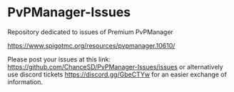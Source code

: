 # PvPManager-Issues
Repository dedicated to issues of Premium PvPManager

https://www.spigotmc.org/resources/pvpmanager.10610/

Please post your issues at this link: https://github.com/ChanceSD/PvPManager-Issues/issues or alternatively use discord tickets https://discord.gg/GbeCTYw for an easier exchange of information.
